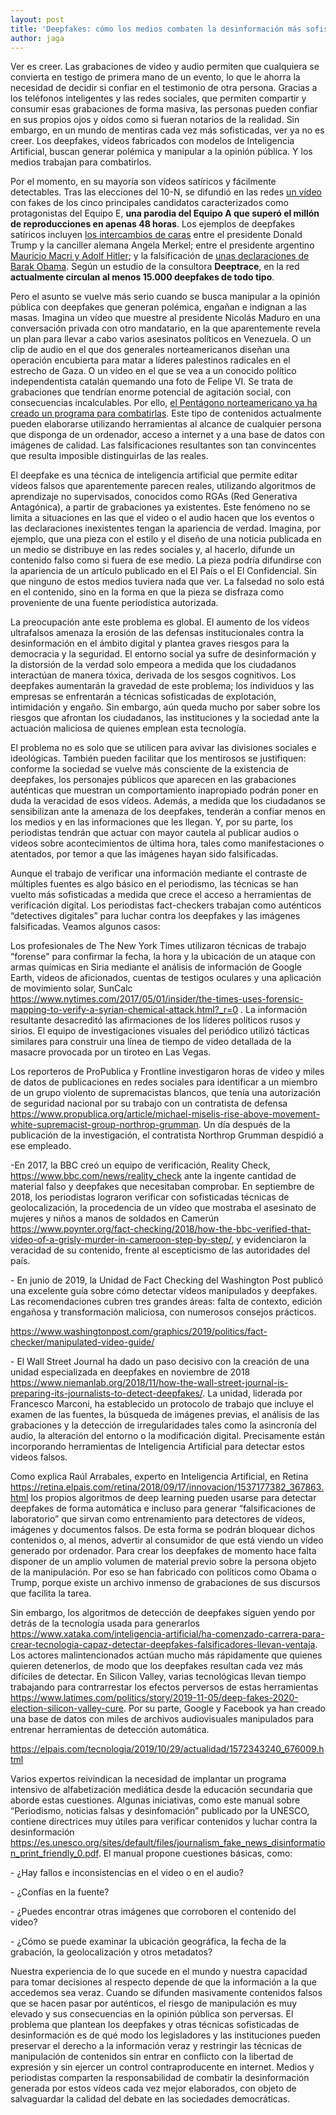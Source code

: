```yaml
---
layout: post
title: 'Deepfakes: cómo los medios combaten la desinformación más sofisticada'
author: jaga
---
```

Ver es creer. Las grabaciones de video y audio permiten que cualquiera se convierta en testigo de primera mano de un evento, lo que le ahorra la necesidad de decidir si confiar en el testimonio de otra persona. Gracias a los teléfonos inteligentes y las redes sociales, que permiten compartir y consumir esas grabaciones de forma masiva, las personas pueden confiar en sus propios ojos y oídos como si fueran notarios de la realidad. Sin embargo, en un mundo de mentiras cada vez más sofisticadas, ver ya no es creer. Los deepfakes, vídeos fabricados con modelos de Inteligencia Artificial, buscan generar polémica y manipular a la opinión pública. Y los medios trabajan para combatirlos.

Por el momento, en su mayoría son vídeos satíricos y fácilmente detectables. Tras las elecciones del 10-N, se difundió en las redes [un vídeo](https://www.youtube.com/watch?v=dj5M4s-cdAw) con fakes de los cinco principales candidatos caracterizados como protagonistas del Equipo E, **una parodia del Equipo A que superó el millón de reproducciones en apenas 48 horas**. Los ejemplos de deepfakes satíricos incluyen [los intercambios de caras](https://www.youtube.com/watch?v=5hZOcmqWKzY) entre el presidente Donald Trump y la canciller alemana Angela Merkel; entre el presidente argentino [Mauricio Macri y Adolf Hitler](https://www.youtube.com/watch?v=M8t6hGRtDac); y la falsificación de [unas declaraciones de Barak Obama](https://www.youtube.com/watch?v=gLoI9hAX9dw). Según un estudio de la consultora **Deeptrace**, en la red **actualmente circulan al menos 15.000 deepfakes de todo tipo**.

Pero el asunto se vuelve más serio cuando se busca manipular a la opinión pública con deepfakes que generan polémica, engañan e indignan a las masas. Imagina un vídeo que muestre al presidente Nicolás Maduro en una conversación privada con otro mandatario, en la que aparentemente revela un plan para llevar a cabo varios asesinatos políticos en Venezuela. O un clip de audio en el que dos generales norteamericanos diseñan una operación encubierta para matar a líderes palestinos radicales en el estrecho de Gaza. O un vídeo en el que se vea a un conocido político independentista catalán quemando una foto de Felipe VI. Se trata de grabaciones que tendrían enorme potencial de agitación social, con consecuencias incalculables. Por ello, [el Pentágono norteamericano ya ha creado un programa para combatirlas](https://edition.cnn.com/interactive/2019/01/business/pentagons-race-against-deepfakes/). Este tipo de contenidos actualmente pueden elaborarse utilizando herramientas al alcance de cualquier persona que disponga de un ordenador, acceso a internet y a una base de datos con imágenes de calidad. Las falsificaciones resultantes son tan convincentes que resulta imposible distinguirlas de las reales.

El deepfake es una técnica de inteligencia artificial que permite editar vídeos falsos que aparentemente parecen reales, utilizando algoritmos de aprendizaje no supervisados, conocidos como RGAs (Red Generativa Antagónica), a partir de grabaciones ya existentes. Este fenómeno no se limita a situaciones en las que el video o el audio hacen que los eventos o las declaraciones inexistentes tengan la apariencia de verdad. Imagina, por ejemplo, que una pieza con el estilo y el diseño de una noticia publicada en un medio se distribuye en las redes sociales y, al hacerlo, difunde un contenido falso como si fuera de ese medio. La pieza podría difundirse con la apariencia de un artículo publicado en el El País o el El Confidencial. Sin que ninguno de estos medios tuviera nada que ver. La falsedad no solo está en el contenido, sino en la forma en que la pieza se disfraza como proveniente de una fuente periodística autorizada.

La preocupación ante este problema es global. El aumento de los vídeos ultrafalsos amenaza la erosión de las defensas institucionales contra la desinformación en el ámbito digital y plantea graves riesgos para la democracia y la seguridad. El entorno social ya sufre de desinformación y la distorsión de la verdad solo empeora a medida que los ciudadanos interactúan de manera tóxica, derivada de los sesgos cognitivos. Los deepfakes aumentarán la gravedad de este problema; los individuos y las empresas se enfrentarán a técnicas sofisticadas de explotación, intimidación y engaño. Sin embargo, aún queda mucho por saber sobre los riesgos que afrontan los ciudadanos, las instituciones y la sociedad ante la actuación maliciosa de quienes emplean esta tecnología. 

El problema no es solo que se utilicen para avivar las divisiones sociales e ideológicas. También pueden facilitar que los mentirosos se justifiquen: conforme la sociedad se vuelve más consciente de la existencia de deepfakes, los personajes públicos que aparecen en las grabaciones auténticas que muestran un comportamiento inapropiado podrán poner en duda la veracidad de esos vídeos. Además, a medida que los ciudadanos se sensibilizan ante la amenaza de los deepfakes, tenderán a confiar menos en los medios y en las informaciones que les llegan. Y, por su parte, los periodistas tendrán que actuar con mayor cautela al publicar audios o videos sobre acontecimientos de última hora, tales como manifestaciones o atentados, por temor a que las imágenes hayan sido falsificadas.

Aunque el trabajo de verificar una información mediante el contraste de múltiples fuentes es algo básico en el periodismo, las técnicas se han vuelto más sofisticadas a medida que crece el acceso a herramientas de verificación digital. Los periodistas fact-checkers trabajan como auténticos “detectives digitales” para luchar contra los deepfakes y las imágenes falsificadas. Veamos algunos casos:

Los profesionales de The New York Times utilizaron técnicas de trabajo “forense" para confirmar la fecha, la hora y la ubicación de un ataque con armas químicas en Siria mediante el análisis de información de Google Earth, videos de aficionados, cuentas de testigos oculares y una aplicación de movimiento solar, SunCalc https://www.nytimes.com/2017/05/01/insider/the-times-uses-forensic-mapping-to-verify-a-syrian-chemical-attack.html?_r=0   . La información resultante desacreditó las afirmaciones de los líderes políticos rusos y sirios. El equipo de investigaciones visuales del periódico utilizó tácticas similares para construir una línea de tiempo de video detallada de la masacre provocada por un tiroteo en Las Vegas. 

Los reporteros de ProPublica y Frontline investigaron horas de video y miles de datos de publicaciones en redes sociales para identificar a un miembro de un grupo violento de supremacistas blancos, que tenía una autorización de seguridad nacional por su trabajo con un contratista de defensa https://www.propublica.org/article/michael-miselis-rise-above-movement-white-supremacist-group-northrop-grumman. Un día después de la publicación de la investigación, el contratista Northrop Grumman despidió a ese empleado. 

\-En 2017, la BBC creó un equipo de verificación, Reality Check, https://www.bbc.com/news/reality_check ante la ingente cantidad de material falso y deepfakes que necesitaban comprobar. En septiembre de 2018, los periodistas lograron verificar con sofisticadas técnicas de geolocalización, la procedencia de un vídeo que mostraba el asesinato de mujeres y niños a manos de soldados en Camerún https://www.poynter.org/fact-checking/2018/how-the-bbc-verified-that-video-of-a-grisly-murder-in-cameroon-step-by-step/, y evidenciaron la veracidad de su contenido, frente al escepticismo de las autoridades del país.

\- En junio de 2019, la Unidad de Fact Checking del Washington Post publicó una excelente guía sobre cómo detectar vídeos manipulados y deepfakes. Las recomendaciones cubren tres grandes áreas: falta de contexto, edición engañosa y transformación maliciosa, con numerosos consejos prácticos.

https://www.washingtonpost.com/graphics/2019/politics/fact-checker/manipulated-video-guide/

\- El Wall Street Journal ha dado un paso decisivo con la creación de una unidad especializada en deepfakes en noviembre de 2018 https://www.niemanlab.org/2018/11/how-the-wall-street-journal-is-preparing-its-journalists-to-detect-deepfakes/. La unidad, liderada por Francesco Marconi, ha establecido un protocolo de trabajo que incluye el examen de las fuentes, la búsqueda de imágenes previas, el análisis de las grabaciones y la detección de irregularidades tales como la asincronía del audio, la alteración del entorno o la modificación digital. Precisamente están incorporando herramientas de Inteligencia Artificial para detectar estos videos falsos.

Como explica Raúl Arrabales, experto en Inteligencia Artificial, en Retina https://retina.elpais.com/retina/2018/09/17/innovacion/1537177382_367863.html los propios algoritmos de deep learning pueden usarse para detectar deepfakes de forma automática e incluso para generar “falsificaciones de laboratorio” que sirvan como entrenamiento para detectores de vídeos, imágenes y documentos falsos. De esta forma se podrán bloquear dichos contenidos o, al menos, advertir al consumidor de que está viendo un vídeo generado por ordenador. Para crear los deepfakes de momento hace falta disponer de un amplio volumen de material previo sobre la persona objeto de la manipulación. Por eso se han fabricado con políticos como Obama o Trump, porque existe un archivo inmenso de grabaciones de sus discursos que facilita la tarea. 

Sin embargo, los algoritmos de detección de deepfakes siguen yendo por detrás de la tecnología usada para generarlos https://www.xataka.com/inteligencia-artificial/ha-comenzado-carrera-para-crear-tecnologia-capaz-detectar-deepfakes-falsificadores-llevan-ventaja. Los actores malintencionados actúan mucho más rápidamente que quienes quieren detenerlos, de modo que los deepfakes resultan cada vez más difíciles de detectar. En Silicon Valley, varias tecnológicas llevan tiempo trabajando para contrarrestar los efectos perversos de estas herramientas https://www.latimes.com/politics/story/2019-11-05/deep-fakes-2020-election-silicon-valley-cure. Por su parte, Google y Facebook ya han creado una base de datos con miles de archivos audiovisuales manipulados para entrenar herramientas de detección automática.

https://elpais.com/tecnologia/2019/10/29/actualidad/1572343240_676009.html



Varios expertos reivindican la necesidad de implantar un programa intensivo de alfabetización mediática desde la educación secundaria que aborde estas cuestiones. Algunas iniciativas, como este manual sobre “Periodismo, noticias falsas y desinfomación” publicado por la UNESCO, contiene directrices muy útiles para verificar contenidos y luchar contra la desinformación https://es.unesco.org/sites/default/files/journalism_fake_news_disinformation_print_friendly_0.pdf. El manual propone cuestiones básicas, como: 

\- ¿Hay fallos e inconsistencias en el video o en el audio?

\- ¿Confías en la fuente?

\- ¿Puedes encontrar otras imágenes que corroboren el contenido del video?

\- ¿Cómo se puede examinar la ubicación geográfica, la fecha de la grabación, la geolocalización y otros metadatos?

Nuestra experiencia de lo que sucede en el mundo y nuestra capacidad para tomar decisiones al respecto depende de que la información a la que accedemos sea veraz. Cuando se difunden masivamente contenidos falsos que se hacen pasar por auténticos, el riesgo de manipulación es muy elevado y sus consecuencias en la opinión pública son perversas. El problema que plantean los deepfakes y otras técnicas sofisticadas de desinformación es de qué modo los legisladores y las instituciones pueden preservar el derecho a la información veraz y restringir las técnicas de manipulación de contenidos sin entrar en conflicto con la libertad de expresión y sin ejercer un control contraproducente en internet. Medios y periodistas comparten la responsabilidad de combatir la desinformación generada por estos vídeos cada vez mejor elaborados, con objeto de salvaguardar la calidad del debate en las sociedades democráticas.
